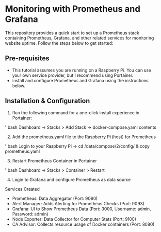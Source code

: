# Monitoring with Prometheus and Grafana

This repository provides a quick start to set up a Prometheus stack containing Prometheus, Grafana, and other related services for monitoring website uptime. Follow the steps below to get started:

## Pre-requisites

- This tutorial assumes you are running on a Raspberry Pi. You can use your own service provider, but I recommend using Portainer.
- Install and configure Prometheus and Grafana using the instructions below.

## Installation & Configuration

1. Run the following command for a one-click install experience in Portainer:

''bash
Dashboard -> Stacks > Add Stack -> docker-compose.yaml contents

2. Add the prometheus.yaml file to the Raspberry Pi (host) for Prometheus

''bash
Login to your Raspberry Pi -> cd /data/compose/2/config/ & copy prometheus.yaml 

3. Restart Prometheus Container in Portainer

''bash
Dashboard -> Stacks > Container > Restart

4. Login to Grafana and configure Prometheus as data source 

Services Created
- Prometheus: Data Aggregator (Port: 9090)
- Alert Manager: Adds Alerting for Prometheus Checks (Port: 9093)
- Grafana: UI to Show Prometheus Data (Port: 3000, Username: admin, Password: admin)
- Node Exporter: Data Collector for Computer Stats (Port: 9100)
- CA Advisor: Collects resource usage of Docker containers (Port: 8080)
